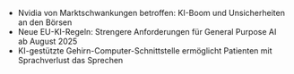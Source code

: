 - Nvidia von Marktschwankungen betroffen: KI-Boom und Unsicherheiten an den Börsen
- Neue EU-KI-Regeln: Strengere Anforderungen für General Purpose AI ab August 2025
- KI-gestützte Gehirn-Computer-Schnittstelle ermöglicht Patienten mit Sprachverlust das Sprechen
